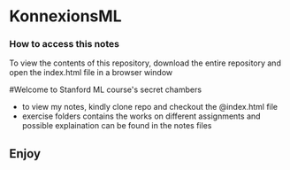 # KonnexionsML
### How to access this notes
To view the contents of this repository, download the entire repository and open the index.html file in a browser window


#Welcome to Stanford ML course's secret chambers

- to view my notes, kindly clone repo and checkout the @index.html file
- exercise folders contains the works on different assignments and possible explaination can be found in the notes files

## Enjoy 
